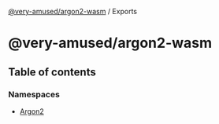 [@very-amused/argon2-wasm](README.md) / Exports

# @very-amused/argon2-wasm

## Table of contents

### Namespaces

- [Argon2](modules/Argon2.md)
